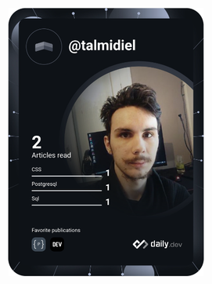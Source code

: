 <a href="https://app.daily.dev/DailyDevTips"><img src="https://github.com/talmidiel/talmidiel/blob/master/devcard.svg" width="400" alt="Chris Bongers's Dev Card"/></a>

